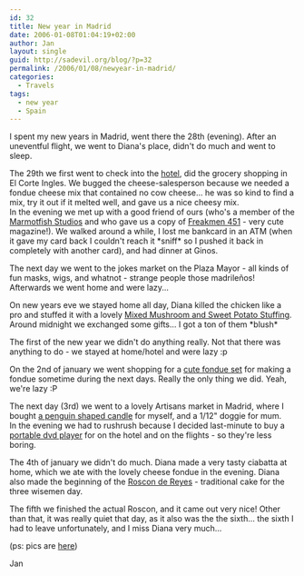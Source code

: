 ```yaml
---
id: 32
title: New year in Madrid
date: 2006-01-08T01:04:19+02:00
author: Jan
layout: single
guid: http://sadevil.org/blog/?p=32
permalink: /2006/01/08/newyear-in-madrid/
categories:
  - Travels
tags:
  - new year
  - Spain
---
```

I spent my new years in Madrid, went there the 28th (evening). After an uneventful flight, we went to Diana's place, didn't do much and went to sleep.

The 29th we first went to check into the [hotel](http://www.abbahoteles.com), did the grocery shopping in El Corte Ingles. We bugged the cheese-salesperson because we needed a fondue cheese mix that contained no cow cheese... he was so kind to find a mix, try it out if it melted well, and gave us a nice cheesy mix.  
In the evening we met up with a good friend of ours (who's a member of the [Marmotfish Studios](http://www.marmotfishstudio.com/) and who gave us a copy of [Freakmen 451](http://www.marmotfishstudio.com/archivos/comics/galerias/mfs/fanzines/freakmen451/freakmen451.htm#01) - very cute magazine!). We walked around a while, I lost me bankcard in an ATM (when it gave my card back I couldn't reach it \*sniff\* so I pushed it back in completely with another card), and had dinner at Ginos.

The next day we went to the jokes market on the Plaza Mayor - all kinds of fun masks, wigs, and whatnot - strange people those madrileños! Afterwards we went home and were lazy...

On new years eve we stayed home all day, Diana killed the chicken like a pro and stuffed it with a lovely [Mixed Mushroom and Sweet Potato Stuffing](https://recipes.sadevil.org/?recipeID=27).  
Around midnight we exchanged some gifts... I got a ton of them \*blush\*

The first of the new year we didn't do anything really. Not that there was anything to do - we stayed at home/hotel and were lazy :p

On the 2nd of january we went shopping for a [cute fondue set](http://www.princess.nl/en/products/600/611/368/Classic_2-in-1_Combi_Fondue.html) for making a fondue sometime during the next days. Really the only thing we did. Yeah, we're lazy :P

The next day (3rd) we went to a lovely Artisans market in Madrid, where I bought [a penguin shaped candle](/assets/images/2006/01/IMG_1221.jpg) for myself, and a 1/12" doggie for mum.  
In the evening we had to rushrush because I decided last-minute to buy a [portable dvd player](http://www.bestbuy-int.com/default.asp?s=fichaProd&IdProductos=168&idSector=10) for on the hotel and on the flights - so they're less boring.

The 4th of january we didn't do much. Diana made a very tasty ciabatta at home, which we ate with the lovely cheese fondue in the evening. Diana also made the beginning of the [Roscon de Reyes](/assets/images/2006/01/roscon2006-me.jpg) - traditional cake for the three wisemen day.

The fifth we finished the actual Roscon, and it came out very nice! Other than that, it was really quiet that day, as it also was the the sixth... the sixth I had to leave unfortunately, and I miss Diana very much...

(ps: pics are [here](https://sadevil.org/piwigo/index.php/category/28-madrid_december_2005))

Jan
